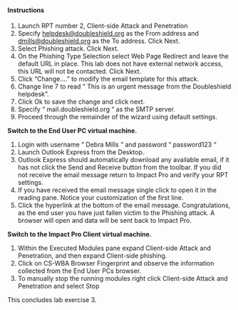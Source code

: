 #### Instructions

1. Launch RPT number 2, Client-side Attack and Penetration
2. Specify helpdesk@doubleshield.org as the From address and dmills@doubleshield.org as the To address. Click Next.
3. Select Phishing attack. Click Next.
4. On the Phishing Type Selection select Web Page Redirect and leave the default URL in place. This lab does not have external network access, this URL will not be contacted. Click Next. 
5. Click “Change….” to modify the email template for this attack. 
6. Change line 7 to read “ This is an urgent message from the Doubleshield helpdesk”.
7. Click Ok to save the change and click next. 
8. Specify “ mail.doubleshield.org “ as the SMTP server. 
9. Proceed through the remainder of the wizard using default settings. 

**Switch to the End User PC virtual machine.**

1. Login with username “ Debra Mills “ and password “ password123 “
2. Launch Outlook Express from the Desktop. 
3. Outlook Express should automatically download any available email, if it has not click the Send and Receive button from the toolbar. If you did not receive the email message return to Impact Pro and verify your RPT settings. 
4. If you have received the email message single click to open it in the reading pane. Notice your customization of the first line. 
5. Click the hyperlink at the bottom of the email message. Congratulations, as the end user you have just fallen victim to the Phishing attack. A browser will open and data will be sent back to Impact Pro. 

**Switch to the Impact Pro Client virtual machine.**

1. Within the Executed Modules pane expand Client-side Attack and Penetration, and then expand Client-side phishing. 
2. Click on CS-WBA Browser Fingerprint and observe the information collected from the End User PCs browser. 
3. To manually stop the running modules right click Client-side Attack and Penetration and select Stop

This concludes lab exercise 3.
